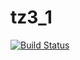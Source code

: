 # tz3_1
[![Build Status](https://travis-ci.comsaucelux/tz3_1.svg?branch=master)](https://travis-ci.com/sauceluxtz3_1)
